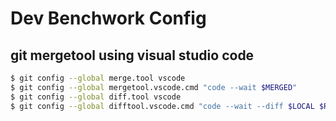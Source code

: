 # Dev Benchwork Config
## git mergetool using visual studio code
```sh
$ git config --global merge.tool vscode
$ git config --global mergetool.vscode.cmd "code --wait $MERGED"
$ git config --global diff.tool vscode
$ git config --global difftool.vscode.cmd "code --wait --diff $LOCAL $REMOTE"
```
